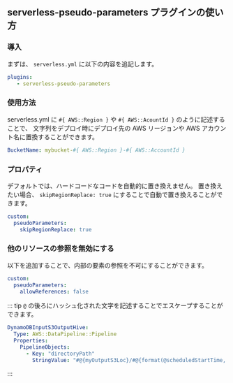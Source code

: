 ## serverless-pseudo-parameters プラグインの使い方

### 導入

まずは、 `serverless.yml` に以下の内容を追記します。 

```yaml
plugins:
   - serverless-pseudo-parameters
```
### 使用方法

serverless.yml に `#{ AWS::Region }` や `#{ AWS::AcountId }` のように記述することで、
文字列をデプロイ時にデプロイ先の AWS リージョンや AWS アカウント名に置換することができます。

```yaml
BucketName: mybucket-#{ AWS::Region }-#{ AWS::AccountId }
```

### プロパティ

デフォルトでは、ハードコードなコードを自動的に置き換えません。
置き換えたい場合、 `skipRegionReplace: true` にすることで自動で置き換えることができます。

```yaml
custom:
  pseudoParameters:
    skipRegionReplace: true
```

### 他のリソースの参照を無効にする

以下を追加することで、内部の要素の参照を不可にすることができます。

```yaml
custom:
  pseudoParameters:
    allowReferences: false
```

::: tip
`@` の後ろにハッシュ化された文字を記述することでエスケープすることができます。

```yaml
DynamoDBInputS3OutputHive: 
  Type: AWS::DataPipeline::Pipeline
  Properties:
  	PipelineObjects:
  	  - Key: "directoryPath"
        StringValue: "#@{myOutputS3Loc}/#@{format(@scheduledStartTime, 'YYYY-MM-dd-HH-mm-ss')}"
```

:::
